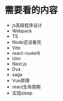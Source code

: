 # 需要看的内容

- js高级程序设计
- Webpack
- TS 
- Node还没看完
- Vite
- react-router6
- Umi
- Next.js
- Dva
- saga
- Vue原理
- react生命周期
- 实现sleep